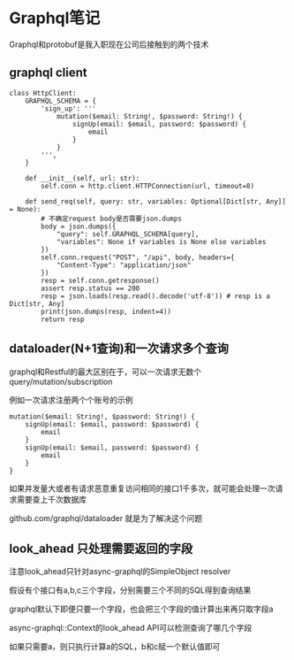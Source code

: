 # Graphql笔记

Graphql和protobuf是我入职现在公司后接触到的两个技术

## graphql client

```
class HttpClient:
    GRAPHQL_SCHEMA = {
        'sign_up': '''
            mutation($email: String!, $password: String!) {
                signUp(email: $email, password: $password) {
                    email
                }
            }
        ''',
    }

    def __init__(self, url: str):
        self.conn = http.client.HTTPConnection(url, timeout=8)

    def send_req(self, query: str, variables: Optional[Dict[str, Any]] = None):
        # 不确定request body是否需要json.dumps
        body = json.dumps({
            "query": self.GRAPHQL_SCHEMA[query],
            "variables": None if variables is None else variables
        })
        self.conn.request("POST", "/api", body, headers={
            "Content-Type": "application/json"
        })
        resp = self.conn.getresponse()
        assert resp.status == 200
        resp = json.loads(resp.read().decode('utf-8')) # resp is a Dict[str, Any]
        print(json.dumps(resp, indent=4))
        return resp
```

## dataloader(N+1查询)和一次请求多个查询

graphql和Restful的最大区别在于，可以一次请求无数个query/mutation/subscription

例如一次请求注册两个个账号的示例

```
mutation($email: String!, $password: String!) {
    signUp(email: $email, password: $password) {
        email
    }
    signUp(email: $email, password: $password) {
        email
    }
}
```

如果并发量大或者有请求恶意重复访问相同的接口1千多次，就可能会处理一次请求需要查上千次数据库

github.com/graphql/dataloader 就是为了解决这个问题

## look_ahead 只处理需要返回的字段

注意look_ahead只针对async-graphql的SimpleObject resolver

假设有个接口有a,b,c三个字段，分别需要三个不同的SQL得到查询结果

graphql默认下即便只要一个字段，也会把三个字段的值计算出来再只取字段a

async-graphql::Context的look_ahead API可以检测查询了哪几个字段

如果只需要a，则只执行计算a的SQL，b和c赋一个默认值即可
